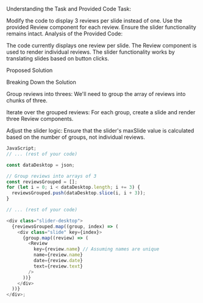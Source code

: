 Understanding the Task and Provided Code
Task:

Modify the code to display 3 reviews per slide instead of one.
Use the provided Review component for each review.
Ensure the slider functionality remains intact.
Analysis of the Provided Code:

The code currently displays one review per slide.
The Review component is used to render individual reviews.
The slider functionality works by translating slides based on button clicks.

Proposed Solution

Breaking Down the Solution

Group reviews into threes: We'll need to group the array of reviews into chunks of three.

Iterate over the grouped reviews: For each group, create a slide and render three Review components.

Adjust the slider logic: Ensure that the slider's maxSlide value is calculated based on the number of groups, not individual reviews.

```js
JavaScript;
// ... (rest of your code)

const dataDesktop = json;

// Group reviews into arrays of 3
const reviewsGrouped = [];
for (let i = 0; i < dataDesktop.length; i += 3) {
  reviewsGrouped.push(dataDesktop.slice(i, i + 3));
}

// ... (rest of your code)

<div class="slider-desktop">
  {reviewsGrouped.map((group, index) => (
    <div class="slide" key={index}>
      {group.map((review) => (
        <Review
          key={review.name} // Assuming names are unique
          name={review.name}
          date={review.date}
          text={review.text}
        />
      ))}
    </div>
  ))}
</div>;
```
